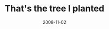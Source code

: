 ---
layout: base.njk
title : 'That&#39;s the tree I planted' 
view_title : 'That&#39;s the tree I planted' 
year : '2008' 
date : '2008-11-02' 
img_file : '/drawing/thatsthetreeiplanted.png' 
html_file : 'thatsthetreeiplanted' 
next_html : 'imwaitingtoawakefromthisdream.html' 
year_order : '492' 
permalink : "title/{{html_file}}.html"
---
